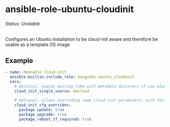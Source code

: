 # ansible-role-ubuntu-cloudinit

###### Status: Unstable

Configures an Ubuntu installation to be cloud-init aware and therefore be usable as a template OS image

## Example

```yaml
- name: Reenable cloud-init
  ansible.builtin.include_role: mangadex.ubuntu_cloudinit
  vars:
    # Optional, avoids wasting time with metadata discovery if you always use the same datasource
    cloud_init_single_source: NoCloud
    
    # Optional, allows overriding some cloud-init parameters; with this setup being a sensible default
    cloud_init_cfg_overrides:
      package_update: true
      package_upgrade: true
      package_reboot_if_required: true
```
